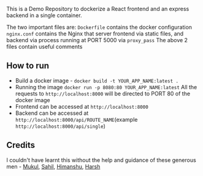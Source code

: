 This is a Demo Repository to dockerize a React frontend and an express backend in a single container.

The two important files are:
`Dockerfile` contains the docker configuration
`nginx.conf` contains the Nginx that server frontend via static files, and backend via process running at PORT 5000 via `proxy_pass`
The above 2 files contain useful comments

## How to run

- Build a docker image - `docker build -t YOUR_APP_NAME:latest .`
- Running the image
  `docker run -p 8080:80 YOUR_APP_NAME:latest`
  All the requests to `http://localhost:8000` will be directed to PORT 80 of the docker image
- Frontend can be accessed at `http://localhost:8000`
- Backend can be accessed at `http://localhost:8000/api/ROUTE_NAME`(example `http://localhost:8000/api/single`)

## Credits

I couldn't have learnt this without the help and guidance of these generous men - [Mukul](https://github.com/mukul-mehta), [Sahil](http://github.com/sahil-shubham), [Himanshu](http://github.com/orkohunter), [Harsh](https://github.com/hargup)
